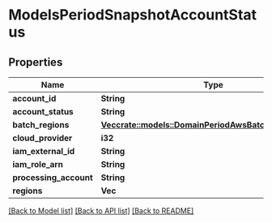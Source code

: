 # ModelsPeriodSnapshotAccountStatus

## Properties

Name | Type | Description | Notes
------------ | ------------- | ------------- | -------------
**account_id** | **String** |  |
**account_status** | **String** |  |
**batch_regions** | [**Vec<crate::models::DomainPeriodAwsBatchClusterRegion>**](domain.AWSBatchClusterRegion.md) |  |
**cloud_provider** | **i32** |  |
**iam_external_id** | **String** |  |
**iam_role_arn** | **String** |  |
**processing_account** | **String** |  |
**regions** | **Vec<String>** |  |

[[Back to Model list]](./README.md#documentation-for-models) [[Back to API list]](./README.md#documentation-for-api-endpoints) [[Back to README]](../README.md)
